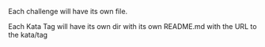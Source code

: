Each challenge will have its own file. 

Each Kata Tag will have its own dir with its own README.md with the URL to the kata/tag

